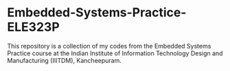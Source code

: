 ﻿# Embedded-Systems-Practice-ELE323P

This repository is a collection of my codes from the Embedded Systems Practice course at the Indian Institute of Information Technology Design and Manufacturing (IIITDM), Kancheepuram.
